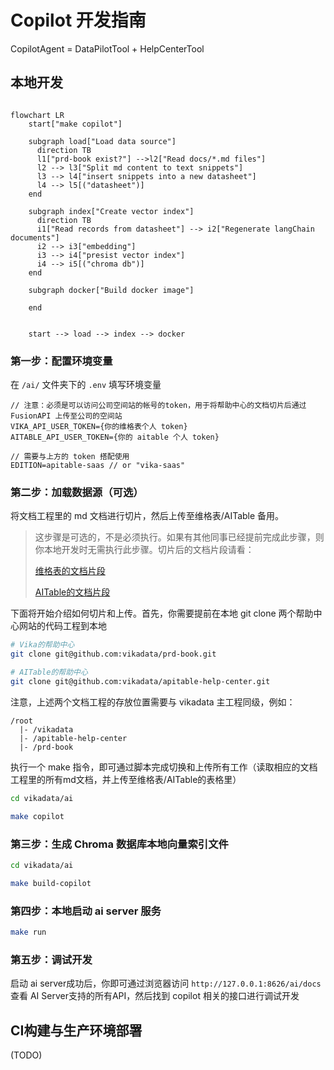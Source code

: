 
# Copilot 开发指南


CopilotAgent = DataPilotTool + HelpCenterTool

## 本地开发

```mermaid

flowchart LR
    start["make copilot"]

    subgraph load["Load data source"]
      direction TB
      l1["prd-book exist?"] -->l2["Read docs/*.md files"]
      l2 --> l3["Split md content to text snippets"]
      l3 --> l4["insert snippets into a new datasheet"]
      l4 --> l5[("datasheet")]
    end

    subgraph index["Create vector index"]
      direction TB
      i1["Read records from datasheet"] --> i2["Regenerate langChain documents"]
      i2 --> i3["embedding"]
      i3 --> i4["presist vector index"]
      i4 --> i5[("chroma db")] 
    end

    subgraph docker["Build docker image"]

    end
    

    start --> load --> index --> docker
```

### 第一步：配置环境变量

在 `/ai/` 文件夹下的 `.env` 填写环境变量

```
// 注意：必须是可以访问公司空间站的帐号的token，用于将帮助中心的文档切片后通过 FusionAPI 上传至公司的空间站
VIKA_API_USER_TOKEN={你的维格表个人 token}
AITABLE_API_USER_TOKEN={你的 aitable 个人 token}

// 需要与上方的 token 搭配使用
EDITION=apitable-saas // or "vika-saas"
```

### 第二步：加载数据源（可选）

将文档工程里的 md 文档进行切片，然后上传至维格表/AITable 备用。

> 这步骤是可选的，不是必须执行。如果有其他同事已经提前完成此步骤，则你本地开发时无需执行此步骤。切片后的文档片段请看：
> 
> [维格表的文档片段](https://vika.cn/workbench/dsth6BkiWbmBkdyZbD/viwYzcR7SBXAh)
> 
> [AITable的文档片段](https://aitable.ai/workbench/dstkPkLnY9rbpdPruG/viw1AdoNrRKXL)


下面将开始介绍如何切片和上传。首先，你需要提前在本地 git clone 两个帮助中心网站的代码工程到本地

```bash
# Vika的帮助中心
git clone git@github.com:vikadata/prd-book.git

# AITable的帮助中心
git clone git@github.com:vikadata/apitable-help-center.git

```

注意，上述两个文档工程的存放位置需要与 vikadata 主工程同级，例如：

```
/root
  |- /vikadata
  |- /apitable-help-center
  |- /prd-book
```

执行一个 make 指令，即可通过脚本完成切换和上传所有工作（读取相应的文档工程里的所有md文档，并上传至维格表/AITable的表格里）

```bash
cd vikadata/ai

make copilot
```

### 第三步：生成 Chroma 数据库本地向量索引文件

```bash
cd vikadata/ai

make build-copilot
```

### 第四步：本地启动 ai server 服务

```bash
make run
```

### 第五步：调试开发

  启动 ai server成功后，你即可通过浏览器访问 `http://127.0.0.1:8626/ai/docs` 查看 AI Server支持的所有API，然后找到 copilot 相关的接口进行调试开发

## CI构建与生产环境部署

(TODO)